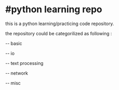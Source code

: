 #python learning repo
==============

this is a python learning/practicing code repository. 

the repository could be categorilized as following :


-- basic

-- io

-- text processing

-- network

-- misc